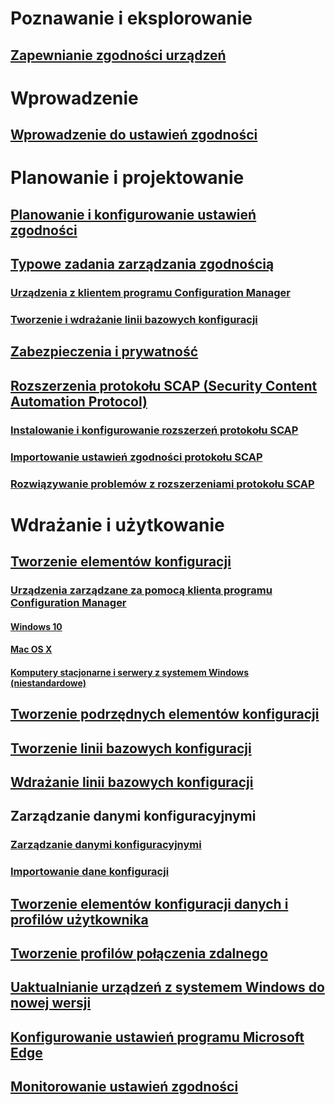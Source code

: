 # Poznawanie i eksplorowanie
## [Zapewnianie zgodności urządzeń](understand/ensure-device-compliance.md)

# Wprowadzenie
## [Wprowadzenie do ustawień zgodności](get-started/get-started-with-compliance-settings.md)

# Planowanie i projektowanie
## [Planowanie i konfigurowanie ustawień zgodności](plan-design/plan-for-and-configure-compliance-settings.md)
## [Typowe zadania zarządzania zgodnością](plan-design/common-tasks-for-managing-compliance.md)
### [Urządzenia z klientem programu Configuration Manager](plan-design/common-tasks-for-managing-compliance-on-devices-with-the-client.md)
### [Tworzenie i wdrażanie linii bazowych konfiguracji](plan-design/common-tasks-for-creating-and-deploying-configuration-baselines.md)
## [Zabezpieczenia i prywatność](plan-design/security-and-privacy-for-compliance-settings.md)

## [Rozszerzenia protokołu SCAP (Security Content Automation Protocol)](plan-design/scap/about-scap.md)
### [Instalowanie i konfigurowanie rozszerzeń protokołu SCAP](plan-design/scap/install-configure-scap.md)
### [Importowanie ustawień zgodności protokołu SCAP](plan-design/scap/import-scap-compliance-settings.md)
### [Rozwiązywanie problemów z rozszerzeniami protokołu SCAP](plan-design/scap/troubleshooting-scap.md)

# Wdrażanie i użytkowanie

## [Tworzenie elementów konfiguracji](deploy-use/create-configuration-items.md)
### [Urządzenia zarządzane za pomocą klienta programu Configuration Manager](deploy-use/configuration-items-for-devices-managed-with-the-client.md)
#### [Windows 10](deploy-use/create-configuration-items-for-windows-10-devices-managed-with-the-client.md)
#### [Mac OS X](deploy-use/create-configuration-items-for-mac-os-x-devices-managed-with-the-client.md)
#### [Komputery stacjonarne i serwery z systemem Windows (niestandardowe)](deploy-use/create-custom-configuration-items-for-windows-desktop-and-server-computers-managed-with-the-client.md)
## [Tworzenie podrzędnych elementów konfiguracji](deploy-use/create-child-configuration-items.md)

## [Tworzenie linii bazowych konfiguracji](deploy-use/create-configuration-baselines.md)
## [Wdrażanie linii bazowych konfiguracji](deploy-use/deploy-configuration-baselines.md)

## Zarządzanie danymi konfiguracyjnymi
### [Zarządzanie danymi konfiguracyjnymi](deploy-use/management-tasks-for-configuration-data.md)
### [Importowanie dane konfiguracji](deploy-use/import-configuration-data.md)

## [Tworzenie elementów konfiguracji danych i profilów użytkownika](deploy-use/create-user-data-and-profiles-configuration-items.md)
## [Tworzenie profilów połączenia zdalnego](deploy-use/create-remote-connection-profiles.md)
## [Uaktualnianie urządzeń z systemem Windows do nowej wersji](deploy-use/upgrade-windows-version.md)
## [Konfigurowanie ustawień programu Microsoft Edge](deploy-use/browser-profiles.md)
## [Monitorowanie ustawień zgodności](deploy-use/monitor-compliance-settings.md)
